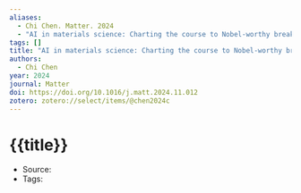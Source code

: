 ```yaml
---
aliases:
  - Chi Chen. Matter. 2024
  - "AI in materials science: Charting the course to Nobel-worthy breakthroughs"
tags: []
title: "AI in materials science: Charting the course to Nobel-worthy breakthroughs"
authors:
  - Chi Chen
year: 2024
journal: Matter
doi: https://doi.org/10.1016/j.matt.2024.11.012
zotero: zotero://select/items/@chen2024c
---
```

<!-- START_TEMPLATE -->
# {{title}}

- Source:
- Tags: 
<!-- END_TEMPLATE -->